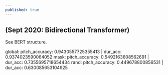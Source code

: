 ```yaml
---
published: true
---
```

## (Sept 2020: Bidirectional Transformer)

See BERT structure.

global: pitch_accuracy: 0.9430557725355413 | dur_acc: 0.9374023590064052
mask: pitch_accuracy: 0.5492163608562691 | dur_acc: 0.7355695718654434
rand: pitch_accuracy: 0.449678800856531 | dur_acc: 0.630085653104925